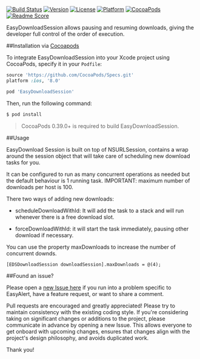 [![Build Status](https://travis-ci.org/lagubull/EasyDownloadSession.svg)](https://travis-ci.org/lagubull/EasyDownloadSession)
[![Version](https://img.shields.io/cocoapods/v/EasyDownloadSession.svg?style=flat)](http://cocoapods.org/pods/EasyDownloadSession)
[![License](https://img.shields.io/cocoapods/l/EasyDownloadSession.svg?style=flat)](http://cocoapods.org/pods/EasyDownloadSession)
[![Platform](https://img.shields.io/cocoapods/p/EasyDownloadSession.svg?style=flat)](http://cocoapods.org/pods/EasyDownloadSession)
[![CocoaPods](https://img.shields.io/cocoapods/metrics/doc-percent/EasyDownloadSession.svg)](http://cocoapods.org/pods/EasyDownloadSession)
[![Readme Score](http://readme-score-api.herokuapp.com/score.svg?url=https://github.com/lagubull/EasyDownloadSession)](http://clayallsopp.github.io/readme-score?url=https://github.com/lagubull/EasyDownloadSession)

EasyDownloadSession allows pausing and resuming downloads, giving the developer full control of the order of execution.

##Installation via [Cocoapods](https://cocoapods.org/)

To integrate EasyDownloadSession into your Xcode project using CocoaPods, specify it in your `Podfile`:

```ruby
source 'https://github.com/CocoaPods/Specs.git'
platform :ios, '8.0'

pod 'EasyDownloadSession'
```

Then, run the following command:

```bash
$ pod install
```

> CocoaPods 0.39.0+ is required to build EasyDownloadSession.

##Usage

EasyDownload Session is built on top of NSURLSession, contains a wrap around the session object that will take care of scheduling new download tasks for you.

It can be configured to run as many concurrent operations as needed but the default behaviour is 1 running task. IMPORTANT: maximum number of downloads per host is 100.

There two ways of adding new downloads:

- scheduleDownloadWithId: It will add the task to a stack and will run whenever there is a free download slot.

- forceDownloadWithId: it will start the task immediately, pausing other download if necessary.

You can use the property maxDownloads to increase the number of concurrent downds.

    [EDSDownloadSession downloadSession].maxDownloads = @(4);

##Found an issue?

Please open a [new Issue here](https://github.com/lagubull/SimpleTableView/issues/new) if you run into a problem specific to EasyAlert, have a feature request, or want to share a comment.

Pull requests are encouraged and greatly appreciated! Please try to maintain consistency with the existing coding style. If you're considering taking on significant changes or additions to the project, please communicate in advance by opening a new Issue. This allows everyone to get onboard with upcoming changes, ensures that changes align with the project's design philosophy, and avoids duplicated work.

Thank you!
